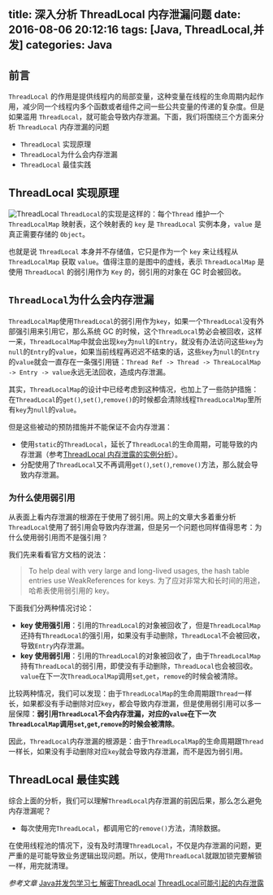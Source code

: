title: 深入分析 ThreadLocal 内存泄漏问题
date: 2016-08-06 20:12:16
tags: [Java, ThreadLocal,并发]
categories: Java
---

## 前言
`ThreadLocal` 的作用是提供线程内的局部变量，这种变量在线程的生命周期内起作用，减少同一个线程内多个函数或者组件之间一些公共变量的传递的复杂度。但是如果滥用 `ThreadLocal`，就可能会导致内存泄漏。下面，我们将围绕三个方面来分析 `ThreadLocal` 内存泄漏的问题

- `ThreadLocal` 实现原理
- `ThreadLocal`为什么会内存泄漏
- `ThreadLocal` 最佳实践

## ThreadLocal 实现原理
![ThreadLocal][1]
`ThreadLocal`的实现是这样的：每个`Thread` 维护一个 `ThreadLocalMap` 映射表，这个映射表的 `key` 是 `ThreadLocal` 实例本身，`value` 是真正需要存储的 `Object`。

也就是说 `ThreadLocal` 本身并不存储值，它只是作为一个 `key` 来让线程从 `ThreadLocalMap` 获取 `value`。值得注意的是图中的虚线，表示 `ThreadLocalMap` 是使用 `ThreadLocal` 的弱引用作为 `Key` 的，弱引用的对象在 GC 时会被回收。


## `ThreadLocal`为什么会内存泄漏
`ThreadLocalMap`使用`ThreadLocal`的弱引用作为`key`，如果一个`ThreadLocal`没有外部强引用来引用它，那么系统 GC 的时候，这个`ThreadLocal`势必会被回收，这样一来，`ThreadLocalMap`中就会出现`key`为`null`的`Entry`，就没有办法访问这些`key`为`null`的`Entry`的`value`，如果当前线程再迟迟不结束的话，这些`key`为`null`的`Entry`的`value`就会一直存在一条强引用链：`Thread Ref -> Thread -> ThreaLocalMap -> Entry -> value`永远无法回收，造成内存泄漏。

其实，`ThreadLocalMap`的设计中已经考虑到这种情况，也加上了一些防护措施：在`ThreadLocal`的`get()`,`set()`,`remove()`的时候都会清除线程`ThreadLocalMap`里所有`key`为`null`的`value`。

但是这些被动的预防措施并不能保证不会内存泄漏：

- 使用`static`的`ThreadLocal`，延长了`ThreadLocal`的生命周期，可能导致的内存泄漏（参考[ThreadLocal 内存泄露的实例分析][2]）。
- 分配使用了`ThreadLocal`又不再调用`get()`,`set()`,`remove()`方法，那么就会导致内存泄漏。

### 为什么使用弱引用
从表面上看内存泄漏的根源在于使用了弱引用。网上的文章大多着重分析`ThreadLocal`使用了弱引用会导致内存泄漏，但是另一个问题也同样值得思考：为什么使用弱引用而不是强引用？

我们先来看看官方文档的说法：

> To help deal with very large and long-lived usages, the hash table entries use WeakReferences for keys.
为了应对非常大和长时间的用途，哈希表使用弱引用的 key。

下面我们分两种情况讨论：

- **key 使用强引用**：引用的`ThreadLocal`的对象被回收了，但是`ThreadLocalMap`还持有`ThreadLocal`的强引用，如果没有手动删除，`ThreadLocal`不会被回收，导致`Entry`内存泄漏。
- **key 使用弱引用**：引用的`ThreadLocal`的对象被回收了，由于`ThreadLocalMap`持有`ThreadLocal`的弱引用，即使没有手动删除，`ThreadLocal`也会被回收。`value`在下一次`ThreadLocalMap`调用`set`,`get`，`remove`的时候会被清除。

比较两种情况，我们可以发现：由于`ThreadLocalMap`的生命周期跟`Thread`一样长，如果都没有手动删除对应`key`，都会导致内存泄漏，但是使用弱引用可以多一层保障：**弱引用`ThreadLocal`不会内存泄漏，对应的`value`在下一次`ThreadLocalMap`调用`set`,`get`,`remove`的时候会被清除**。

因此，`ThreadLocal`内存泄漏的根源是：由于`ThreadLocalMap`的生命周期跟`Thread`一样长，如果没有手动删除对应`key`就会导致内存泄漏，而不是因为弱引用。
## ThreadLocal 最佳实践
综合上面的分析，我们可以理解`ThreadLocal`内存泄漏的前因后果，那么怎么避免内存泄漏呢？

- 每次使用完`ThreadLocal`，都调用它的`remove()`方法，清除数据。

在使用线程池的情况下，没有及时清理`ThreadLocal`，不仅是内存泄漏的问题，更严重的是可能导致业务逻辑出现问题。所以，使用`ThreadLocal`就跟加锁完要解锁一样，用完就清理。

_参考文章_
[Java并发包学习七 解密ThreadLocal][3]
[ThreadLocal可能引起的内存泄露][4]


  [1]: http://7xjtfr.com1.z0.glb.clouddn.com/threadlocal.jpg
  [2]: http://blog.xiaohansong.com/2016/08/09/ThreadLocal-leak-analyze/
  [3]: http://qifuguang.me/2015/09/02/%5BJava%E5%B9%B6%E5%8F%91%E5%8C%85%E5%AD%A6%E4%B9%A0%E4%B8%83%5D%E8%A7%A3%E5%AF%86ThreadLocal/
  [4]: http://www.cnblogs.com/onlywujun/p/3524675.html